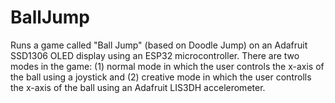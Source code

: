 # BallJump
Runs a game called "Ball Jump" (based on Doodle Jump) on an
Adafruit SSD1306 OLED display using an ESP32 microcontroller.
There are two modes in the game: (1) normal mode in which the
user controls the x-axis of the ball using a joystick and
(2) creative mode in which the user controlls the x-axis of
the ball using an Adafruit LIS3DH accelerometer. 
